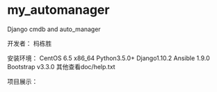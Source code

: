 # my_automanager
Django cmdb and auto_manager

开发者：
杩栋胜

安装环境：
CentOS 6.5 x86_64
Python3.5.0+
Django1.10.2
Ansible 1.9.0
Bootstrap v3.3.0
其他查看doc/help.txt

项目展示：

